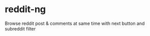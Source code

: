 reddit-ng
=========

Browse reddit post &amp; comments at same time with next button and subreddit filter
